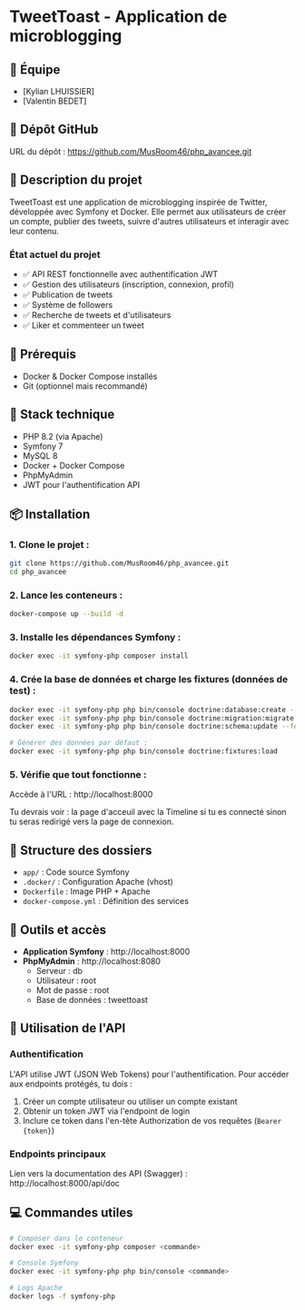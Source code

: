 # TweetToast - Application de microblogging

## 👥 Équipe
- [Kylian LHUISSIER]
- [Valentin BEDET]

## 🔗 Dépôt GitHub
URL du dépôt : https://github.com/MusRoom46/php_avancee.git

## 📝 Description du projet
TweetToast est une application de microblogging inspirée de Twitter, développée avec Symfony et Docker. Elle permet aux utilisateurs de créer un compte, publier des tweets, suivre d'autres utilisateurs et interagir avec leur contenu.

### État actuel du projet
- ✅ API REST fonctionnelle avec authentification JWT
- ✅ Gestion des utilisateurs (inscription, connexion, profil)
- ✅ Publication de tweets
- ✅ Système de followers
- ✅ Recherche de tweets et d'utilisateurs
- ✅ Liker et commenteer un tweet

## 🚀 Prérequis

- Docker & Docker Compose installés
- Git (optionnel mais recommandé)

## 🧱 Stack technique

- PHP 8.2 (via Apache)
- Symfony 7
- MySQL 8
- Docker + Docker Compose
- PhpMyAdmin
- JWT pour l'authentification API

## 📦 Installation

### 1. Clone le projet :

```bash
git clone https://github.com/MusRoom46/php_avancee.git
cd php_avancee
```

### 2. Lance les conteneurs :
```bash
docker-compose up --build -d
```

### 3. Installe les dépendances Symfony :
```bash
docker exec -it symfony-php composer install
```

### 4. Crée la base de données et charge les fixtures (données de test) :
```bash
docker exec -it symfony-php php bin/console doctrine:database:create --if-not-exists
docker exec -it symfony-php php bin/console doctrine:migration:migrate
docker exec -it symfony-php php bin/console doctrine:schema:update --force

# Générer des données par défaut :
docker exec -it symfony-php php bin/console doctrine:fixtures:load
```

### 5. Vérifie que tout fonctionne :

Accède à l'URL : http://localhost:8000

Tu devrais voir : la page d'acceuil avec la Timeline si tu es connecté sinon tu seras redirigé vers la page de connexion.

## 📁 Structure des dossiers
- `app/` : Code source Symfony
- `.docker/` : Configuration Apache (vhost)
- `Dockerfile` : Image PHP + Apache
- `docker-compose.yml` : Définition des services

## 🔧 Outils et accès

- **Application Symfony** : http://localhost:8000
- **PhpMyAdmin** : http://localhost:8080
  - Serveur : db
  - Utilisateur : root
  - Mot de passe : root
  - Base de données : tweettoast

## 🔑 Utilisation de l'API

### Authentification
L'API utilise JWT (JSON Web Tokens) pour l'authentification. Pour accéder aux endpoints protégés, tu dois :

1. Créer un compte utilisateur ou utiliser un compte existant
2. Obtenir un token JWT via l'endpoint de login
3. Inclure ce token dans l'en-tête Authorization de vos requêtes (`Bearer {token}`)

### Endpoints principaux
Lien vers la documentation des API (Swagger) :
http://localhost:8000/api/doc

## 💻 Commandes utiles
```bash
# Composer dans le conteneur
docker exec -it symfony-php composer <commande>

# Console Symfony
docker exec -it symfony-php php bin/console <commande>

# Logs Apache
docker logs -f symfony-php
```
